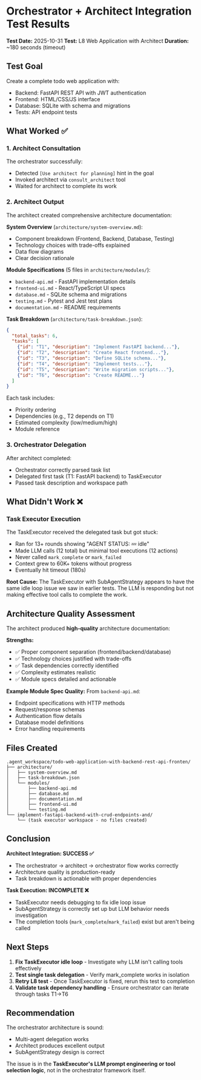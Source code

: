 # Orchestrator + Architect Integration Test Results

**Test Date:** 2025-10-31
**Test:** L8 Web Application with Architect
**Duration:** ~180 seconds (timeout)

## Test Goal

Create a complete todo web application with:
- Backend: FastAPI REST API with JWT authentication
- Frontend: HTML/CSS/JS interface
- Database: SQLite with schema and migrations
- Tests: API endpoint tests

## What Worked ✅

### 1. Architect Consultation
The orchestrator successfully:
- Detected `[Use architect for planning]` hint in the goal
- Invoked architect via `consult_architect` tool
- Waited for architect to complete its work

### 2. Architect Output
The architect created comprehensive architecture documentation:

**System Overview** (`architecture/system-overview.md`):
- Component breakdown (Frontend, Backend, Database, Testing)
- Technology choices with trade-offs explained
- Data flow diagrams
- Clear decision rationale

**Module Specifications** (5 files in `architecture/modules/`):
- `backend-api.md` - FastAPI implementation details
- `frontend-ui.md` - React/TypeScript UI specs
- `database.md` - SQLite schema and migrations
- `testing.md` - Pytest and Jest test plans
- `documentation.md` - README requirements

**Task Breakdown** (`architecture/task-breakdown.json`):
```json
{
  "total_tasks": 6,
  "tasks": [
    {"id": "T1", "description": "Implement FastAPI backend..."},
    {"id": "T2", "description": "Create React frontend..."},
    {"id": "T3", "description": "Define SQLite schema..."},
    {"id": "T4", "description": "Implement tests..."},
    {"id": "T5", "description": "Write migration scripts..."},
    {"id": "T6", "description": "Create README..."}
  ]
}
```

Each task includes:
- Priority ordering
- Dependencies (e.g., T2 depends on T1)
- Estimated complexity (low/medium/high)
- Module reference

### 3. Orchestrator Delegation
After architect completed:
- Orchestrator correctly parsed task list
- Delegated first task (T1: FastAPI backend) to TaskExecutor
- Passed task description and workspace path

## What Didn't Work ❌

### Task Executor Execution
The TaskExecutor received the delegated task but got stuck:
- Ran for 13+ rounds showing "AGENT STATUS: 💤 idle"
- Made LLM calls (12 total) but minimal tool executions (12 actions)
- Never called `mark_complete` or `mark_failed`
- Context grew to 60K+ tokens without progress
- Eventually hit timeout (180s)

**Root Cause:** The TaskExecutor with SubAgentStrategy appears to have the same idle loop issue we saw in earlier tests. The LLM is responding but not making effective tool calls to complete the work.

## Architecture Quality Assessment

The architect produced **high-quality** architecture documentation:

**Strengths:**
- ✅ Proper component separation (frontend/backend/database)
- ✅ Technology choices justified with trade-offs
- ✅ Task dependencies correctly identified
- ✅ Complexity estimates realistic
- ✅ Module specs detailed and actionable

**Example Module Spec Quality:**
From `backend-api.md`:
- Endpoint specifications with HTTP methods
- Request/response schemas
- Authentication flow details
- Database model definitions
- Error handling requirements

## Files Created

```
.agent_workspace/todo-web-application-with-backend-rest-api-fronten/
├── architecture/
│   ├── system-overview.md
│   ├── task-breakdown.json
│   └── modules/
│       ├── backend-api.md
│       ├── database.md
│       ├── documentation.md
│       ├── frontend-ui.md
│       └── testing.md
└── implement-fastapi-backend-with-crud-endpoints-and/
    └── (task executor workspace - no files created)
```

## Conclusion

**Architect Integration: SUCCESS ✅**
- The orchestrator → architect → orchestrator flow works correctly
- Architecture quality is production-ready
- Task breakdown is actionable with proper dependencies

**Task Execution: INCOMPLETE ❌**
- TaskExecutor needs debugging to fix idle loop issue
- SubAgentStrategy is correctly set up but LLM behavior needs investigation
- The completion tools (`mark_complete`/`mark_failed`) exist but aren't being called

## Next Steps

1. **Fix TaskExecutor idle loop** - Investigate why LLM isn't calling tools effectively
2. **Test single task delegation** - Verify mark_complete works in isolation
3. **Retry L8 test** - Once TaskExecutor is fixed, rerun this test to completion
4. **Validate task dependency handling** - Ensure orchestrator can iterate through tasks T1→T6

## Recommendation

The orchestrator architecture is sound:
- Multi-agent delegation works
- Architect produces excellent output
- SubAgentStrategy design is correct

The issue is in the **TaskExecutor's LLM prompt engineering or tool selection logic**, not in the orchestrator framework itself.
